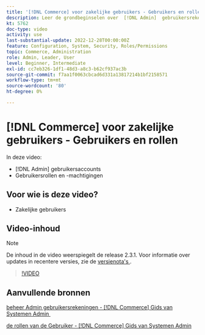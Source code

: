 ```yaml
---
title: '[!DNL Commerce] voor zakelijke gebruikers - Gebruikers en rollen'
description: Leer de grondbeginselen over  [!DNL Admin]  gebruikersrekeningen en gebruikersrollen die toestemmingen bepalen.
kt: 5762
doc-type: video
activity: use
last-substantial-update: 2022-12-28T00:00:00Z
feature: Configuration, System, Security, Roles/Permissions
topic: Commerce, Administration
role: Admin, Leader, User
level: Beginner, Intermediate
exl-id: cc7eb326-1df1-48d3-a8c3-b62cf937ac3b
source-git-commit: f7aa1f0063cbcad6d331a13817214b1bf2158571
workflow-type: tm+mt
source-wordcount: '80'
ht-degree: 0%

---
```


# [!DNL Commerce] voor zakelijke gebruikers - Gebruikers en rollen

In deze video:

- [!DNL Admin] gebruikersaccounts
- Gebruikersrollen en -machtigingen

## Voor wie is deze video?

- Zakelijke gebruikers

## Video-inhoud

>[!NOTE]
>
>De inhoud in de video weerspiegelt de release 2.3.1. Voor informatie over updates in recentere versies, zie de [&#x200B; versienota&#39;s &#x200B;](https://experienceleague.adobe.com/docs/commerce-operations/release/notes/overview.html?lang=nl-NL).

>[!VIDEO](https://video.tv.adobe.com/v/35947?quality=12&learn=on)

## Aanvullende bronnen

[&#x200B; beheer Admin gebruikersrekeningen -  [!DNL Commerce]  Gids van Systemen Admin &#x200B;](https://experienceleague.adobe.com/docs/commerce-admin/systems/user-accounts/permissions-users-all.html?lang=nl-NL)

[&#x200B; de rollen van de Gebruiker -  [!DNL Commerce]  Gids van Systemen Admin &#x200B;](https://experienceleague.adobe.com/docs/commerce-admin/systems/user-accounts/permissions-user-roles.html?lang=nl-NL)

